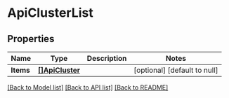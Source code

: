 # ApiClusterList

## Properties
Name | Type | Description | Notes
------------ | ------------- | ------------- | -------------
**Items** | [**[]ApiCluster**](ApiCluster.md) |  | [optional] [default to null]

[[Back to Model list]](../README.md#documentation-for-models) [[Back to API list]](../README.md#documentation-for-api-endpoints) [[Back to README]](../README.md)


